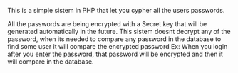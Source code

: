 This is a simple sistem in PHP that let you cypher all the users passwords.

All the passwords are being encrypted with a Secret key that will be generated automatically in the future.
This sistem doesnt decrypt any of the password, when its needed to compare any password in the database to find some user it will compare the encrypted password
Ex: When you login after you enter the password, that password will be encrypted and then it will compare in the database.